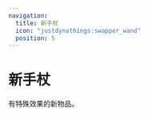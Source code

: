 ```yaml
---
navigation:
  title: 新手杖
  icon: "justdynathings:swapper_wand"
  position: 5
---
```


# 新手杖

有特殊效果的新物品。

<CategoryIndex category="wands"></CategoryIndex>
